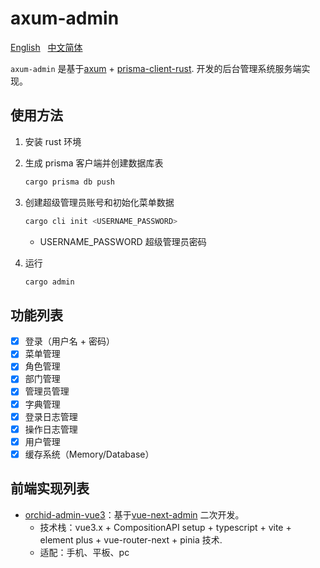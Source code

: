 # axum-admin

[English](https://github.com/orchid-admin/axum-admin/blob/main/README.md)&nbsp;&nbsp;
[中文简体](https://github.com/orchid-admin/axum-admin/blob/main/README.zh-hans.md)&nbsp;&nbsp;

`axum-admin` 是基于[axum](https://github.com/tokio-rs/axum) + [prisma-client-rust](https://github.com/Brendonovich/prisma-client-rust). 开发的后台管理系统服务端实现。

## 使用方法

1. 安装 rust 环境

2. 生成 prisma 客户端并创建数据库表

   ```rust
   cargo prisma db push
   ```

3. 创建超级管理员账号和初始化菜单数据

   ```rust
   cargo cli init <USERNAME_PASSWORD>
   ```

   - USERNAME_PASSWORD 超级管理员密码

4. 运行

   ```rust
   cargo admin
   ```

## 功能列表

- [x] 登录（用户名 + 密码）
- [x] 菜单管理
- [x] 角色管理
- [x] 部门管理
- [x] 管理员管理
- [x] 字典管理
- [x] 登录日志管理
- [x] 操作日志管理
- [x] 用户管理
- [x] 缓存系统（Memory/Database）

## 前端实现列表

- [orchid-admin-vue3](https://github.com/orchid-admin/orchid-admin-vue3)：基于[vue-next-admin](https://gitee.com/lyt-top/vue-next-admin) 二次开发。
  - 技术栈：vue3.x + CompositionAPI setup + typescript + vite + element plus + vue-router-next + pinia 技术.
  - 适配：手机、平板、pc
